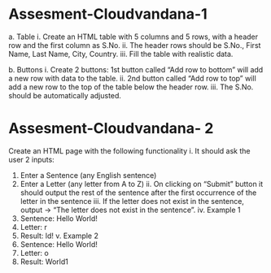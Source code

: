 # Assesment-Cloudvandana-1

a. Table i. Create an HTML table with 5 columns and 5 rows, with a header row and the first column as S.No. ii. The header rows should be S.No., First Name, Last Name, City, Country. iii. Fill the table with realistic data.

b. Buttons i. Create 2 buttons: 1st button called “Add row to bottom” will add a new row with data to the table. ii. 2nd button called “Add row to top” will add a new row to the top of the table below the header row. iii. The S.No. should be automatically adjusted.



# Assesment-Cloudvandana- 2

Create an HTML page with the following functionality
i. It should ask the user 2 inputs:
1. Enter a Sentence (any English sentence)
2. Enter a Letter (any letter from A to Z)
ii. On clicking on “Submit” button it should output the rest of the
sentence after the first occurrence of the letter in the sentence
iii. If the letter does not exist in the sentence, output -> “The letter does
not exist in the sentence”.
iv. Example 1
1. Sentence: Hello World!
2. Letter: r
3. Result: ld!
v. Example 2
1. Sentence: Hello World!
2. Letter: o
3. Result: World1

